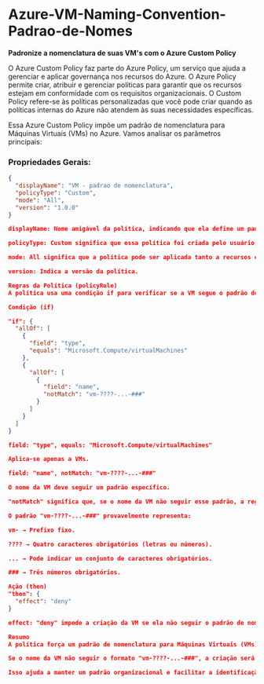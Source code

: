 # Azure-VM-Naming-Convention-Padrao-de-Nomes

**Padronize a nomenclatura de suas VM's com o Azure Custom Policy**

O Azure Custom Policy faz parte do Azure Policy, um serviço que ajuda a gerenciar e aplicar governança nos recursos do Azure. 
O Azure Policy permite criar, atribuir e gerenciar políticas para garantir que os recursos estejam em conformidade com os requisitos organizacionais. 
O Custom Policy refere-se às políticas personalizadas que você pode criar quando as políticas internas do Azure não atendem às suas necessidades específicas.

Essa Azure Custom Policy impõe um padrão de nomenclatura para Máquinas Virtuais (VMs) no Azure. Vamos analisar os parâmetros principais:

### Propriedades Gerais:
```json
{
  "displayName": "VM - padrao de nomenclatura",
  "policyType": "Custom",
  "mode": "All",
  "version": "1.0.0"
}

displayName: Nome amigável da política, indicando que ela define um padrão de nomenclatura para VMs.

policyType: Custom significa que essa política foi criada pelo usuário, não é uma das políticas padrão da Microsoft.

mode: All significa que a política pode ser aplicada tanto a recursos existentes quanto a novos.

version: Indica a versão da política.

Regras da Política (policyRule)
A política usa uma condição if para verificar se a VM segue o padrão de nomenclatura. Se não seguir, o then bloqueia a criação.

Condição (if)

"if": {
  "allOf": [
    {
      "field": "type",
      "equals": "Microsoft.Compute/virtualMachines"
    },
    {
      "allOf": [
        {
          "field": "name",
          "notMatch": "vm-????-...-###"
        }
      ]
    }
  ]
}

field: "type", equals: "Microsoft.Compute/virtualMachines"

Aplica-se apenas a VMs.

field: "name", notMatch: "vm-????-...-###"

O nome da VM deve seguir um padrão específico.

"notMatch" significa que, se o nome da VM não seguir esse padrão, a regra será acionada.

O padrão "vm-????-...-###" provavelmente representa:

vm- → Prefixo fixo.

???? → Quatro caracteres obrigatórios (letras ou números).

... → Pode indicar um conjunto de caracteres obrigatórios.

### → Três números obrigatórios.

Ação (then)
"then": {
  "effect": "deny"
}

effect: "deny" impede a criação da VM se ela não seguir o padrão de nomenclatura.

Resumo
A política força um padrão de nomenclatura para Máquinas Virtuais (VMs) no Azure.

Se o nome da VM não seguir o formato "vm-????-...-###", a criação será negada.

Isso ajuda a manter um padrão organizacional e facilitar a identificação das VMs.

